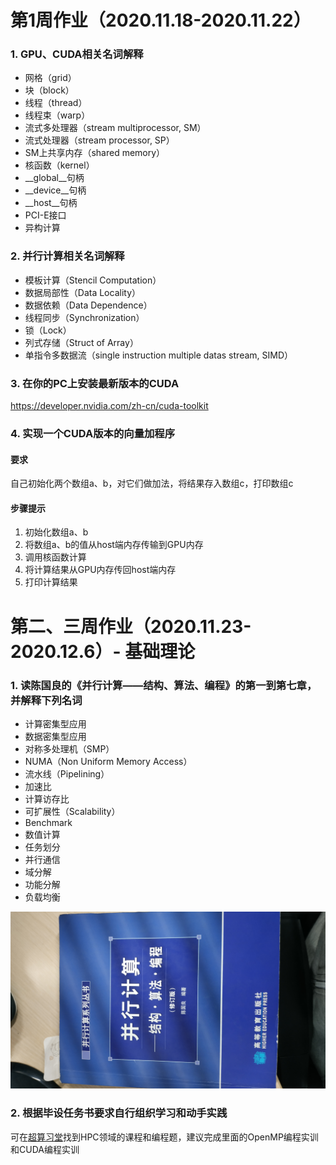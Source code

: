 # 第1周作业（2020.11.18-2020.11.22）
### 1. GPU、CUDA相关名词解释
* 网格（grid）
* 块（block）
* 线程（thread）
* 线程束（warp）
* 流式多处理器（stream multiprocessor, SM）
* 流式处理器（stream processor, SP）
* SM上共享内存（shared memory）
* 核函数（kernel）
* __global__句柄
* __device__句柄
* __host__句柄
* PCI-E接口
* 异构计算

### 2. 并行计算相关名词解释
* 模板计算（Stencil Computation）
* 数据局部性（Data Locality）
* 数据依赖（Data Dependence）
* 线程同步（Synchronization）
* 锁（Lock）
* 列式存储（Struct of Array）
* 单指令多数据流（single instruction multiple datas stream, SIMD）

### 3. 在你的PC上安装最新版本的CUDA
https://developer.nvidia.com/zh-cn/cuda-toolkit

### 4. 实现一个CUDA版本的向量加程序
#### 要求
自己初始化两个数组a、b，对它们做加法，将结果存入数组c，打印数组c

#### 步骤提示
1. 初始化数组a、b
2. 将数组a、b的值从host端内存传输到GPU内存
3. 调用核函数计算
4. 将计算结果从GPU内存传回host端内存
5. 打印计算结果

# 第二、三周作业（2020.11.23-2020.12.6）- 基础理论
### 1. 读陈国良的《并行计算——结构、算法、编程》的第一到第七章，并解释下列名词
* 计算密集型应用
* 数据密集型应用
* 对称多处理机（SMP）
* NUMA（Non Uniform Memory Access）
* 流水线（Pipelining）
* 加速比
* 计算访存比
* 可扩展性（Scalability）
* Benchmark
* 数值计算
* 任务划分
* 并行通信
* 域分解
* 功能分解
* 负载均衡

![book1](image/book1.jpg)

### 2. 根据毕设任务书要求自行组织学习和动手实践
可在[超算习堂](https://www.easyhpc.net)找到HPC领域的课程和编程题，建议完成里面的OpenMP编程实训和CUDA编程实训